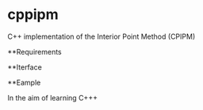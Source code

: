 cppipm
=====
C++ implementation of the Interior Point Method (CPIPM)

**Requirements

**Iterface

**Eample



In the aim of learning C+++
